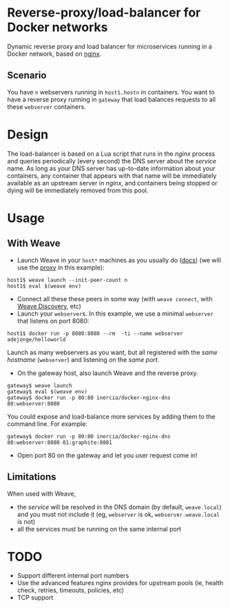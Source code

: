 Reverse-proxy/load-balancer for Docker networks
===============================================

Dynamic reverse proxy and load balancer for microservices running in a Docker network,
based on [nginx](http://nginx.org).

Scenario
--------

You have `n` webservers running in `host1`..`hostn` in containers.
You want to have a reverse proxy running in `gateway` that load balances requests
to all these `webserver` containers. 

Design
======

The load-balancer is based on a Lua script that runs in the _nginx_ process and
queries periodically (every second) the DNS server about the _service_ name.
As long as your DNS server has up-to-date information about your containers,
any container that appears with that name will be immediately available as an
upstream server in _nginx_, and containers being stopped or dying will be
immediately removed from this pool.

Usage
=====

With Weave
----------

- Launch Weave in your `host*` machines as you usually do
([docs](http://docs.weave.works/weave/latest_release/))
(we will use the [proxy](http://docs.weave.works/weave/latest_release/proxy.html) 
in this example):

```
host1$ weave launch --init-peer-count n
host1$ eval $(weave env)
```

- Connect all these these peers in some way (with `weave connect`,
with [Weave Discovery](https://github.com/weaveworks/discovery), etc)
- Launch your `webserver`s. In this example, we use a minimal `webserver`
that listens on port 8080:

```
host1$ docker run -p 8080:8080 --rm  -ti --name webserver  adejonge/helloworld
```

Launch as many webservers as you want, but all registered with the
*same hostname* (`webserver`) and listening on the *same port*.

- On the gateway host, also launch Weave and the reverse proxy.

```
gateway$ weave launch
gateway$ eval $(weave env)
gateway$ docker run -p 80:80 inercia/docker-nginx-dns 80:webserver:8080
```

You could expose and load-balance more services by adding them to the
command line. For example:

```
gateway$ docker run -p 80:80 inercia/docker-nginx-dns 80:webserver:8080 81:graphite:8081
```

- Open port 80 on the gateway and let you user request come in!

Limitations
-----------

When used with Weave,

* the _service_ will be resolved in the DNS domain (by default, `weave.local`)
and you must not include it (eg, `webserver` is ok, `webserver.weave.local`
is not)
* all the services must be running on the same internal port

TODO
====

* Support different internal port numbers
* Use the advanced features nginx provides for upstream pools (ie, health check,
retries, timeouts, policies, etc)
* TCP support


